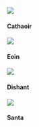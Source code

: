 <div class="container-fluid">
<div class=" col-xl-8 offset-xl-2 col-lg-10 offset-lg-1">
<!-- Control the column width, and how they should appear on different devices -->
<div class="row">

<div class="list-squares-item">
<a href="https://www.google.com/"><img src="/assets/img/hello_world.jpeg" class="item-img"></a>
<h4>Cathaoir</h4>
</div>

<div class="list-squares-item">
<a href="https://www.google.com/"><img src="/assets/img/thumb.png" class="item-img"></a>
<h4>Eoin</h4>
</div>
    
<div class="list-squares-item">
<a href="https://www.google.com/"><img src="/assets/img/path.jpg" class="item-img"></a>
<h4>Dishant</h4>
</div>
    
<div class="list-squares-item">
<a href="https://www.google.com/"><img src="/assets/img/hello_world.jpeg" class="item-img"></a>
<h4>Santa</h4>
</div>

</div>
</div>
</div>

  


